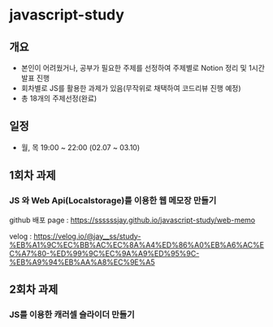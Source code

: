# javascript-study

## 개요

- 본인이 어려웠거나, 공부가 필요한 주제를 선정하여 주제별로 Notion 정리 및 1시간 발표 진행
- 회차별로 JS를 활용한 과제가 있음(무작위로 채택하여 코드리뷰 진행 예정)
- 총 18개의 주제선정(완료)


## 일정

- 월, 목 19:00 ~ 22:00 (02.07 ~ 03.10)

## 1회차 과제

### JS 와 Web Api(Localstorage)를 이용한 웹 메모장 만들기

github 배포 page : https://ssssssjay.github.io/javascript-study/web-memo

velog : https://velog.io/@jay__ss/study-%EB%A1%9C%EC%BB%AC%EC%8A%A4%ED%86%A0%EB%A6%AC%EC%A7%80-%ED%99%9C%EC%9A%A9%ED%95%9C-%EB%A9%94%EB%AA%A8%EC%9E%A5

## 2회차 과제

### JS를 이용한 캐러셀 슬라이더 만들기
